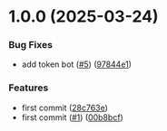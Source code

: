 # 1.0.0 (2025-03-24)


### Bug Fixes

* add token bot ([#5](https://github.com/TarzanHR/new_template-api-node/issues/5)) ([97844e1](https://github.com/TarzanHR/new_template-api-node/commit/97844e1501b451ea3a0b0c13c8f500c93d13bd3a))


### Features

* first commit ([28c763e](https://github.com/TarzanHR/new_template-api-node/commit/28c763eed2daf1300a1b867bdde2ae6de223e024))
* first commit ([#1](https://github.com/TarzanHR/new_template-api-node/issues/1)) ([00b8bcf](https://github.com/TarzanHR/new_template-api-node/commit/00b8bcf836f7732937cf334e7a7184d98e6de18a))

